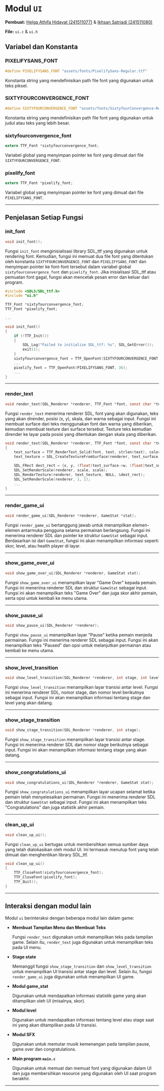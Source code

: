 # Modul `UI`

**Pembuat:** [Helga Athifa Hidayat (241511077)](https://github.com/helga1406) & [Ikhsan Satriadi (241511080)](https://github.com/ikhsan3adi)

**File:** `ui.c` & `ui.h`

## Variabel dan Konstanta

### **PIXELIFYSANS_FONT**

```c
#define PIXELIFYSANS_FONT "assets/fonts/PixelifySans-Regular.ttf"
```

Konstanta string yang mendefinisikan path file font yang digunakan untuk teks piksel.

### **SIXTYFOURCONVERGENCE_FONT**

```c
#define SIXTYFOURCONVERGENCE_FONT "assets/fonts/SixtyfourConvergence-Regular.ttf"
```

Konstanta string yang mendefinisikan path file font yang digunakan untuk judul atau teks yang lebih besar.

### **sixtyfourconvergence_font**

```c
extern TTF_Font *sixtyfourconvergence_font;
```

Variabel global yang menyimpan pointer ke font yang dimuat dari file `SIXTYFOURCONVERGENCE_FONT`.

### **pixelify_font**

```c
extern TTF_Font *pixelify_font;
```

Variabel global yang menyimpan pointer ke font yang dimuat dari file `PIXELIFYSANS_FONT`.

---

## Penjelasan Setiap Fungsi

### **init_font**

```c title="ui.h"
void init_font();
```

Fungsi `init_font` menginisialisasi library SDL_ttf yang digunakan untuk rendering font. Kemudian, fungsi ini memuat dua file font yang ditentukan oleh konstanta `SIXTYFOURCONVERGENCE_FONT` dan `PIXELIFYSANS_FONT` dan menyimpan pointer ke font-font tersebut dalam variabel global `sixtyfourconvergence_font` dan `pixelify_font`. Jika inisialisasi SDL_ttf atau pemuatan font gagal, fungsi akan mencetak pesan error dan keluar dari program.

```c title="ui.c"
#include <SDL3/SDL_ttf.h>
#include "ui.h"

TTF_Font *sixtyfourconvergence_font;
TTF_Font *pixelify_font;

...

void init_font()
{
    if (!TTF_Init())
    {
        SDL_Log("Failed to initialize SDL_ttf: %s", SDL_GetError());
        exit(1);
    }
    sixtyfourconvergence_font = TTF_OpenFont(SIXTYFOURCONVERGENCE_FONT, 36);
    ...
    pixelify_font = TTF_OpenFont(PIXELIFYSANS_FONT, 36);
    ...
}
```

---

### **render_text**

```c title="ui.h"
void render_text(SDL_Renderer *renderer, TTF_Font *font, const char *text, int x, int y, float scale, SDL_Color color);
```

Fungsi `render_text` menerima renderer SDL, font yang akan digunakan, teks yang akan dirender, posisi (x, y), skala, dan warna sebagai input. Fungsi ini membuat surface dari teks menggunakan font dan warna yang diberikan, kemudian membuat texture dari surface tersebut. Texture teks kemudian dirender ke layar pada posisi yang ditentukan dengan skala yang diberikan.

```c title="ui.c"
void render_text(SDL_Renderer *renderer, TTF_Font *font, const char *text, int x, int y, float scale, SDL_Color color)
{
    text_surface = TTF_RenderText_Solid(font, text, strlen(text), color);
    text_texture = SDL_CreateTextureFromSurface(renderer, text_surface);

    SDL_FRect dest_rect = {x, y, (float)text_surface->w, (float)text_surface->h};
    SDL_SetRenderScale(renderer, scale, scale);
    SDL_RenderTexture(renderer, text_texture, NULL, &dest_rect);
    SDL_SetRenderScale(renderer, 1, 1);
    ...
}
```

---

### **render_game_ui**

```c title="ui.h"
void render_game_ui(SDL_Renderer *renderer, GameStat *stat);
```

Fungsi `render_game_ui` bertanggung jawab untuk menampilkan elemen-elemen antarmuka pengguna selama permainan berlangsung. Fungsi ini menerima renderer SDL dan pointer ke struktur `GameStat` sebagai input. Berdasarkan isi dari `GameStat`, fungsi ini akan menampilkan informasi seperti skor, level, atau health player di layar.

---

### **show_game_over_ui**

```c title="ui.h"
void show_game_over_ui(SDL_Renderer *renderer, GameStat stat);
```

Fungsi `show_game_over_ui` menampilkan layar "Game Over" kepada pemain. Fungsi ini menerima renderer SDL dan struktur `GameStat` sebagai input. Fungsi ini akan menampilkan teks "Game Over" dan juga skor akhir pemain, serta opsi untuk kembali ke menu utama.

---

### **show_pause_ui**

```c title="ui.h"
void show_pause_ui(SDL_Renderer *renderer);
```

Fungsi `show_pause_ui` menampilkan layar "Pause" ketika pemain menjeda permainan. Fungsi ini menerima renderer SDL sebagai input. Fungsi ini akan menampilkan teks "Paused" dan opsi untuk melanjutkan permainan atau kembali ke menu utama.

---

### **show_level_transition**

```c title="ui.h"
void show_level_transition(SDL_Renderer *renderer, int stage, int level);
```

Fungsi `show_level_transition` menampilkan layar transisi antar level. Fungsi ini menerima renderer SDL, nomor stage, dan nomor level berikutnya sebagai input. Fungsi ini akan menampilkan informasi tentang stage dan level yang akan datang.

---

### **show_stage_transition**

```c title="ui.h"
void show_stage_transition(SDL_Renderer *renderer, int stage);
```

Fungsi `show_stage_transition` menampilkan layar transisi antar stage. Fungsi ini menerima renderer SDL dan nomor stage berikutnya sebagai input. Fungsi ini akan menampilkan informasi tentang stage yang akan datang.

---

### **show_congratulations_ui**

```c title="ui.h"
void show_congratulations_ui(SDL_Renderer *renderer, GameStat stat);
```

Fungsi `show_congratulations_ui` menampilkan layar ucapan selamat ketika pemain telah menyelesaikan permainan. Fungsi ini menerima renderer SDL dan struktur `GameStat` sebagai input. Fungsi ini akan menampilkan teks "Congratulations" dan juga statistik akhir pemain.

---

### **clean_up_ui**

```c title="ui.h"
void clean_up_ui();
```

Fungsi `clean_up_ui` bertugas untuk membersihkan semua sumber daya yang telah dialokasikan oleh modul UI. Ini termasuk menutup font yang telah dimuat dan menghentikan library SDL_ttf.

```c title="ui.c"
void clean_up_ui()
{
    TTF_CloseFont(sixtyfourconvergence_font);
    TTF_CloseFont(pixelify_font);
    TTF_Quit();
}
```

---

## Interaksi dengan modul lain

Modul `ui` berinteraksi dengan beberapa modul lain dalam game:

* **Membuat Tampilan Menu dan Membuat Teks**
  
    Fungsi `render_text` digunakan untuk menampilkan teks pada tampilan game. Selain itu, `render_text` juga digunakan untuk menampilkan teks pada UI menu.

* **Stage state**

    Memanggil fungsi `show_stage_transition` dan `show_level_transition` untuk menampilkan UI transisi antar stage dan level. Selain itu,  fungsi `render_game_ui` juga digunakan untuk menampilkan UI game.

* **Modul game_stat**
  
    Digunakan untuk mendapatkan informasi statistik game yang akan ditampilkan oleh UI (misalnya, skor).

* **Modul level**
  
    Digunakan untuk mendapatkan informasi tentang level atau stage saat ini yang akan ditampilkan pada UI transisi.

* **Modul SFX**
  
    Digunakan untuk memutar musik kemenangan pada tampilan pause, game over dan congratulations.

* **Main program `main.c`**
  
    Digunakan untuk memuat dan memuat font yang digunakan dalam UI dan juga membersihkan resource yang digunakan oleh UI saat program berakhir.

---
